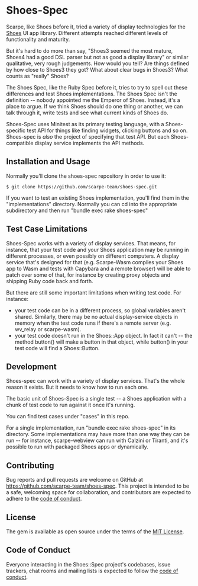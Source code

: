 # Shoes-Spec

Scarpe, like Shoes before it, tried a variety of display technologies for the [Shoes](https://shoesrb.com) UI app library. Different attempts reached different levels of functionality and maturity.

But it's hard to do more than say, "Shoes3 seemed the most mature, Shoes4 had a good DSL parser but not as good a display library" or similar qualitative, very rough judgements. How would you tell? Are things defined by how close to Shoes3 they got? What about clear bugs in Shoes3? What counts as "really" Shoes?

The Shoes Spec, like the Ruby Spec before it, tries to try to spell out these differences and test Shoes implementations. The Shoes Spec isn't the definition -- nobody appointed me the Emperor of Shoes. Instead, it's a place to argue. If we think Shoes should do one thing or another, we can talk through it, write tests and see what current kinds of Shoes do.

Shoes-Spec uses Minitest as its primary testing language, with a Shoes-specific test API for things like finding widgets, clicking buttons and so on. Shoes-spec is *also* the project of specifying that test API. But each Shoes-compatible display service implements the API methods.

## Installation and Usage

Normally you'll clone the shoes-spec repository in order to use it:

    $ git clone https://github.com/scarpe-team/shoes-spec.git

If you want to test an existing Shoes implementation, you'll find them in the "implementations" directory. Normally you can cd into the appropriate subdirectory and then run "bundle exec rake shoes-spec"

## Test Case Limitations

Shoes-Spec works with a variety of display services. That means, for instance, that your test code and your Shoes application may be running in different processes, or even possibly on different computers. A display service that's designed for that (e.g. Scarpe-Wasm compiles your Shoes app to Wasm and tests with Capybara and a remote browser) will be able to patch over some of that, for instance by creating proxy objects and shipping Ruby code back and forth.

But there are still some important limitations when writing test code. For instance:

* your test code can be in a different process, so global variables aren't shared. Similarly, there may be no actual display-service objects in memory when the test code runs if there's a remote server (e.g. wv_relay or scarpe-wasm).
* your test code doesn't run in the Shoes::App object. In fact it can't -- the method button() will make a button in that object, while button() in your test code will find a Shoes::Button.

## Development

Shoes-spec can work with a variety of display services. That's the whole reason it exists. But it needs to know how to run each one.

The basic unit of Shoes-Spec is a single test -- a Shoes application with a chunk of test code to run against it once it's running.

You can find test cases under "cases" in this repo.

For a single implementation, run "bundle exec rake shoes-spec" in its directory. Some implementations may have more than one way they can be run -- for instance, scarpe-webview can run with Calzini or Tiranti, and it's possible to run with packaged Shoes apps or dynamically.

## Contributing

Bug reports and pull requests are welcome on GitHub at https://github.com/scarpe-team/shoes-spec. This project is intended to be a safe, welcoming space for collaboration, and contributors are expected to adhere to the [code of conduct](https://github.com/scarpe-team/shoes-spec/blob/main/CODE_OF_CONDUCT.md).

## License

The gem is available as open source under the terms of the [MIT License](https://opensource.org/licenses/MIT).

## Code of Conduct

Everyone interacting in the Shoes::Spec project's codebases, issue trackers, chat rooms and mailing lists is expected to follow the [code of conduct](https://github.com/scarpe-team/shoes-spec/blob/main/CODE_OF_CONDUCT.md).
